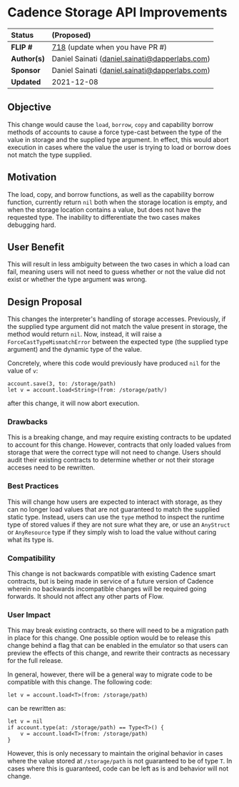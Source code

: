 # Cadence Storage API Improvements

| Status        | (Proposed)       |
:-------------- |:---------------------------------------------------- |
| **FLIP #**    | [718](https://github.com/onflow/flow/pull/718) (update when you have PR #)|
| **Author(s)** | Daniel Sainati (daniel.sainati@dapperlabs.com)       |
| **Sponsor**   | Daniel Sainati (daniel.sainati@dapperlabs.com)       |
| **Updated**   | 2021-12-08                                           |

## Objective

This change would cause the `load`, `borrow`, `copy` and capability borrow 
methods of accounts to cause a force type-cast between the type of the
value in storage and the supplied type argument. In effect, this would
abort execution in cases where the value the user is trying to load or
borrow does not match the type supplied. 

## Motivation

The load, copy, and borrow functions, as well as the capability borrow function, 
currently return `nil` both when the storage location is empty, and when the storage 
location contains a value, but does not have the requested type. The inability 
to differentiate the two cases makes debugging hard.

## User Benefit

This will result in less ambiguity between the two cases in which a load can fail,
meaning users will not need to guess whether or not the value did not exist or 
whether the type argument was wrong. 

## Design Proposal

This changes the interpreter's handling of storage accesses. Previously, if
the supplied type argument did not match the value present in storage, the 
method would return `nil`. Now, instead, it will raise a `ForceCastTypeMismatchError`
between the expected type (the supplied type argument) and the dynamic type
of the value. 

Concretely, where this code would previously have produced `nil` for the value of `v`:
```
account.save(3, to: /storage/path)
let v = account.load<String>(from: /storage/path/)
```
after this change, it will now abort execution.

### Drawbacks

This is a breaking change, and may require existing contracts to be updated to 
account for this change. However, contracts that only loaded values from storage
that were the correct type will not need to change. Users should audit their
existing contracts to determine whether or not their storage acceses need
to be rewritten.

### Best Practices

This will change how users are expected to interact with storage, as they can
no longer load values that are not guaranteed to match the supplied static type.
Instead, users can use the `type` method to inspect the runtime type of stored values
if they are not sure what they are, or use an `AnyStruct` or `AnyResource` type if
they simply wish to load the value without caring what its type is. 

### Compatibility

This change is not backwards compatible with existing Cadence smart contracts, but
is being made in service of a future version of Cadence wherein no backwards incompatible
changes will be required going forwards. It should not affect any other parts of Flow.

### User Impact

This may break existing contracts, so there will need to be a migration path in place for this change.
One possible option would be to release this change behind a flag that can be enabled in the emulator
so that users can preview the effects of this change, and rewrite their contracts as necessary for
the full release. 

In general, however, there will be a general way to migrate code to be compatible with this change.
The following code:
```
let v = account.load<T>(from: /storage/path)
```
can be rewritten as:
```
let v = nil
if account.type(at: /storage/path) == Type<T>() {
    v = account.load<T>(from: /storage/path)
}
```
However, this is only necessary to maintain the original behavior in cases where the value stored at 
`/storage/path` is not guaranteed to be of type `T`. In cases where this is guaranteed, code can 
be left as is and behavior will not change. 